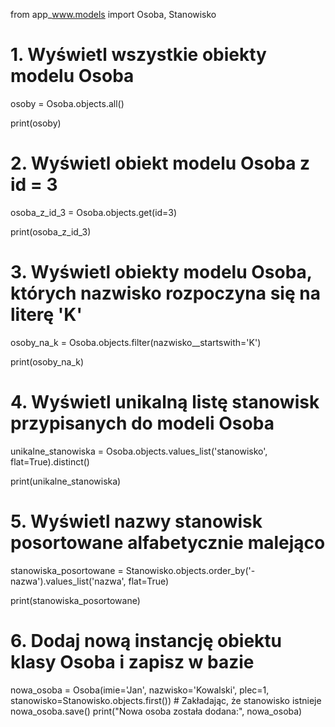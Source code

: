 from app_www.models import Osoba, Stanowisko 

# 1. Wyświetl wszystkie obiekty modelu Osoba
osoby = Osoba.objects.all()

print(osoby)

# 2. Wyświetl obiekt modelu Osoba z id = 3
osoba_z_id_3 = Osoba.objects.get(id=3)

print(osoba_z_id_3)

# 3. Wyświetl obiekty modelu Osoba, których nazwisko rozpoczyna się na literę 'K'
osoby_na_k = Osoba.objects.filter(nazwisko__startswith='K')

print(osoby_na_k)

# 4. Wyświetl unikalną listę stanowisk przypisanych do modeli Osoba
unikalne_stanowiska = Osoba.objects.values_list('stanowisko', flat=True).distinct()

print(unikalne_stanowiska)

# 5. Wyświetl nazwy stanowisk posortowane alfabetycznie malejąco
stanowiska_posortowane = Stanowisko.objects.order_by('-nazwa').values_list('nazwa', flat=True)

print(stanowiska_posortowane)

# 6. Dodaj nową instancję obiektu klasy Osoba i zapisz w bazie
nowa_osoba = Osoba(imie='Jan', nazwisko='Kowalski', plec=1, stanowisko=Stanowisko.objects.first())  # Zakładając, że stanowisko istnieje
nowa_osoba.save()
print("Nowa osoba została dodana:", nowa_osoba)
